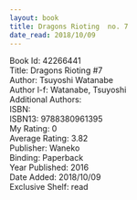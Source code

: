 ```yaml
---
layout: book
title: Dragons Rioting  no. 7
date_read: 2018/10/09
---
```


Book Id: 42266441<br />
Title: Dragons Rioting #7<br />
Author: Tsuyoshi Watanabe<br />
Author l-f: Watanabe, Tsuyoshi<br />
Additional Authors: <br />
ISBN: <br />
ISBN13: 9788380961395<br />
My Rating: 0<br />
Average Rating: 3.82<br />
Publisher: Waneko<br />
Binding: Paperback<br />
Year Published: 2016<br />
Date Added: 2018/10/09<br />
Exclusive Shelf: read<br />

